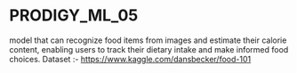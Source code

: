 # PRODIGY_ML_05
model that can recognize food items from images and estimate their calorie content, enabling users to track their dietary intake and make informed food choices.    Dataset :- https://www.kaggle.com/dansbecker/food-101
